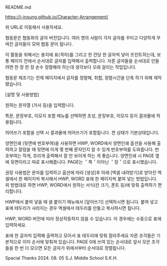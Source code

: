 README.md

https://j-insung.github.io/Character-Arrangement/

위 URL로 이동해서 사용하세요.



협동문은 협동화의 글자 버전입니다. 여러 명의 사람이 각자 글자를 꾸미고 다양하게 꾸며진 글자들이 모여 협동 문이 됩니다.

이 활동을 위해서는
용지에 표(격자)를 그리고 한 칸당 한 글자씩 넣어 프린트하는데, 보통 페이지 안에서 순서대로 글자를 입력해서 출력합니다.
자른 글자들을 순서대로 만들려면 한 장 한 장 손수 정렬해야 하는데 생각보다 오래 걸리는 작업입니다.

협동문 제조기는 전체 페이지에서 글자를 정렬해, 취합, 정렬시간을 단축 하기 위해 제작됐습니다.



[설명 및 사용방법]

원하는 문자열 (가사 등)을 입력합니다.

특문, 문장부호, 이모지 포함 메뉴를 선택하면 초성, 문장부호, 이모지 등이 결과물에 적용됩니다.

띄어쓰기 포함을 선택 시 결과물에 띄어쓰기가 포함됩니다. 켠 상태가 기본상태입니다.

양면인쇄 (뒷면에 번호부여)을 사용하면 HWP, WORD에서 양면인쇄 옵션을 사용해 출력하고 잘랐을 때 뒷면에 이게 몇 번째 문자인지 알 수 있게 번호부여를 도와줍니다.
번호부여는 작게, 흐리게 출력해서 잘 안 보이게 하는 게 좋습니다.
양면인쇄 시 PAGE 옆에 뒷면이라고 따로 표시해줍니다.
PAGE는 ＇쪽＇이아닌 ＇장＇으로 표시했습니다.

권장 사용법은 문자를 입력하고 옵션에 따라 [생성]후 아래 [엑셀 내려받기]로 받아진 엑셀에서 한 페이지씩 복사해서 HWP, WORD 표에 한 페이지씩 붙여 넣는 방법입니다.
위 방법대로 하면 HWP, WORD에서 원하는 서식(칸 크기, 폰트 등)에 맞춰 출력하기 편리합니다.

HWP에서 붙여 넣을 때 셀 붙이기 메뉴에서 [덮어쓰기] 선택하시면 됩니다. 붙여 넣고 표에 테두리가 사라지는 경우 엑셀에서 테두리를 만들고 복사하시면 됩니다.

HWP, WORD 버전에 따라 정상작동하지 않을 수 있습니다. 이 경우에는 수동으로 표에 입력하세요.

표에 한 글자씩 입력해 출력하고 모아서 표 테두리에 맞춰 잘라주세요 자른 조각들은 기본적으로 이미 순서에 맞춰져 있습니다.
PAGE 0에 쓰여 있는 순서대로 앞서 모은 조각들을 한 번 더 모으면 모든 글자가 위에서부터 순서대로 정렬됩니다.



Spacial Thanks
2024. 08. 05
S.J. Middle School 
S.K.H.

